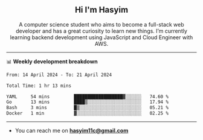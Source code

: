 <h2 align="center">Hi I'm Hasyim</h2>

<p align="center">A computer science student who aims to become a full-stack web developer and has a great curiosity to learn new things. I’m currently learning backend development using JavaScript and Cloud Engineer with AWS.</p>

---

📊 **Weekly development breakdown**

<!--START_SECTION:waka-->

```txt
From: 14 April 2024 - To: 21 April 2024

Total Time: 1 hr 13 mins

YAML     54 mins         ██████████████████▓░░░░░░   74.60 %
Go       13 mins         ████▒░░░░░░░░░░░░░░░░░░░░   17.94 %
Bash     3 mins          █▒░░░░░░░░░░░░░░░░░░░░░░░   05.21 %
Docker   1 min           ▓░░░░░░░░░░░░░░░░░░░░░░░░   02.25 %
```

<!--END_SECTION:waka-->

---

- You can reach me on **hasyim11c@gmail.com**
